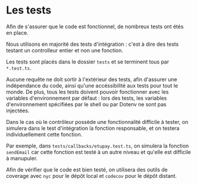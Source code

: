 # Les tests

Afin de s'assurer que le code est fonctionnel, de nombreux tests ont étés en place.

Nous utilisons en majorité des tests d'intégration : c'est à dire des tests testant un controlleur entier et non une fonction.

Les tests sont placés dans le dossier `tests` et se terminent tous par `*.test.ts`.

Aucune requête ne doit sortir à l'extérieur des tests, afin d'assurer une indépendance du code, ainsi qu'une accéssibilité aux tests pour tout le monde.
De plus, tous les tests doivent pouvoir fonctionner avec les variables d'environnement par défaut : lors des tests, les variables d'environnement spécifiées par le shell ou par Dotenv ne sont pas injectées.

Dans le cas où le contrôleur possède une fonctionnalité difficile à tester, on simulera dans le test d'intégration la fonction responsable, et on testera individuellement cette fonction.

Par exemple, dans `tests/callbacks/etupay.test.ts`, on simulera la fonction `sendEmail` car cette fonction est testé à un autre niveau et qu'elle est difficile à manupuler.

Afin de vérifier que le code est bien testé, on utilisera des outils de coverage avec `nyc` pour le dépôt local et `codecov` pour le dépôt distant.
